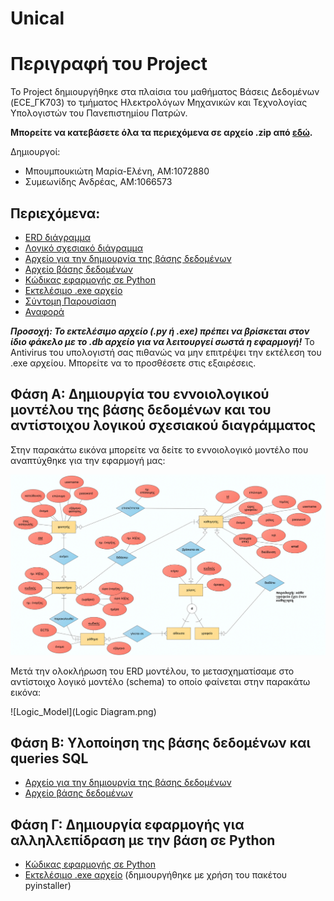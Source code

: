 # Unical
# Περιγραφή του Project
Το Project δημιουργήθηκε στα πλαίσια του μαθήματος Βάσεις Δεδομένων (ECE_ΓK703) το τμήματος Ηλεκτρολόγων Μηχανικών και Τεχνολογίας Υπολογιστών του Πανεπιστημίου Πατρών.


**Μπορείτε να κατεβάσετε όλα τα περιεχόμενα σε αρχείο .zip από [εδώ](https://github.com/symeona17/ECE_UPatras-Databases-Unical).**

Δημιουργοί:
- Μπουμπουκιώτη Μαρία-Ελένη, ΑΜ:1072880
- Συμεωνίδης Ανδρέας, ΑΜ:1066573

## Περιεχόμενα:
- [ERD διάγραμμα](Gallery_img.png)
- [Λογικό σχεσιακό διάγραμμα](DB_Schema.png)
- [Αρχείο για την δημιουργία της βάσης δεδομένων](project1.db.sql)
- [Αρχείο βάσης δεδομένων](project1.db)
- [Κώδικας εφαρμογής σε Python](program.py)
- [Εκτελέσιμο .exe αρχείο](program.exe)
- [Σύντομη Παρουσίαση]()
- [Αναφορά]()

***Προσοχή: Το εκτελέσιμο αρχείο (.py ή .exe) πρέπει να βρίσκεται στον ίδιο φάκελο με το .db αρχείο για να λειτουργεί σωστά η εφαρμογή!***
Το Antivirus του υπολογιστή σας πιθανώς να μην επιτρέψει την εκτέλεση του .exe αρχείου. Μπορείτε να το προσθέσετε στις εξαιρέσεις.

## Φάση Α: Δημιουργία του εννοιολογικού μοντέλου της βάσης δεδομένων και του αντίστοιχου λογικού σχεσιακού διαγράμματος

Στην παρακάτω εικόνα μπορείτε να δείτε το εννοιολογικό μοντέλο που αναπτύχθηκε για την εφαρμογή μας:

![ERD_Diagram](ERD.png) 

Μετά την ολοκλήρωση του ERD μοντέλου, το μετασχηματίσαμε στο αντίστοιχο λογικό μοντέλο (schema) το οποίο φαίνεται στην παρακάτω εικόνα:

![Logic_Model](Logic Diagram.png) 

## Φάση Β: Υλοποίηση της βάσης δεδομένων και queries SQL

- [Αρχείο για την δημιουργία της βάσης δεδομένων](project1.db.sql)
- [Αρχείο βάσης δεδομένων](project1.db)

## Φάση Γ: Δημιουργία εφαρμογής για αλληλλεπίδραση με την βάση σε Python

- [Κώδικας εφαρμογής σε Python](program.py)
- [Εκτελέσιμο .exe αρχείο](program.exe) (δημιουργήθηκε με χρήση του πακέτου pyinstaller)
